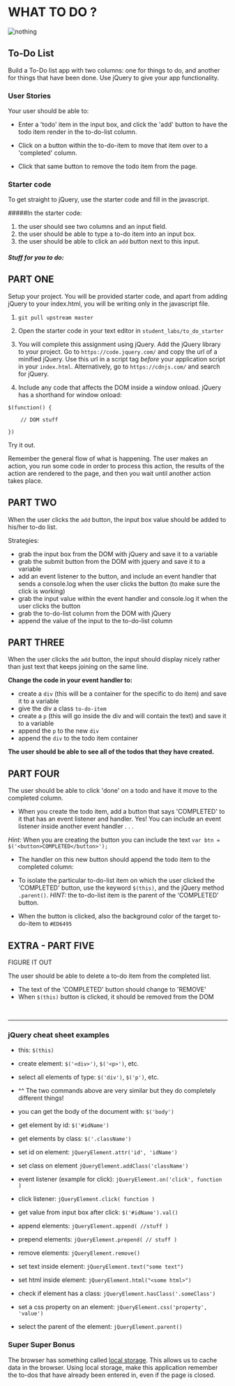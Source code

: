 # WHAT TO DO ?

![nothing](http://www.likecool.com/Gear/Pic/Nothing%20to%20do/Nothing-to-do.jpg)


## To-Do List
Build a To-Do list app with two columns: one for things to do, and another for things that have been done. Use jQuery to give your app functionality.

### User Stories
Your user should be able to:

* Enter a 'todo' item in the input box, and click the 'add' button to have the todo item render in the to-do-list column.

* Click on a button within the to-do-item to move that item over to a 'completed' column.

* Click that same button to remove the todo item from the page.



### Starter code
To get straight to jQuery, use the starter code and fill in the javascript.



#####In the starter code:
1. the user should see two columns and an input field.
2. the user should be able to type a to-do item into an input box.
3. the user should be able to click an `add` button next to this input.


##### Stuff for you to do:


## PART ONE

Setup your project. You will be provided starter code, and apart from adding jQuery to your index.html, you will be writing only in the javascript file.

1. `git pull upstream master`

2. Open the starter code in your text editor in `student_labs/to_do_starter`

3. You will complete this assignment using jQuery.
Add the jQuery library to your project. Go to `https://code.jquery.com/` and copy the url of a minified jQuery. Use this url in a script tag _before_ your application script in your `index.html`. Alternatively, go to `https://cdnjs.com/` and search for jQuery.

4. Include any code that affects the DOM inside a window onload. jQuery has a shorthand for window onload:

```
$(function() {

	// DOM stuff

})
```

Try it out.

Remember the general flow of what is happening. The user makes an action, you run some code in order to process this action, the results of the action are rendered to the page, and then you wait until another action takes place.

## PART TWO
When the user clicks the `add` button, the input box value should be added to his/her to-do list.

Strategies:
 
* grab the input box from the DOM with jQuery and save it to a variable
* grab the submit button from the DOM with jquery and save it to a variable
* add an event listener to the button, and include an event handler that sends a console.log when the user clicks the button (to make sure the click is working)
* grab the input value within the event handler and console.log it when the user clicks the button
* grab the to-do-list column from the DOM with jQuery
* append the value of the input to the to-do-list column


## PART THREE
When the user clicks the `add` button, the input should display nicely rather than just text that keeps joining on the same line.

**Change the code in your event handler to:**

* create a `div` (this will be a container for the specific to do item) and save it to a variable
* give the div a class `to-do-item`
* create a `p` (this will go inside the div and will contain the text) and save it to a variable
* append the `p` to the new `div`
* append the `div` to the todo item container

**The user should be able to see all of the todos that they have created.**

## PART FOUR

The user should be able to click 'done' on a todo and have it move to the completed column.

* When you create the todo item, add a button that says 'COMPLETED' to it that has an event listener and handler. Yes! You can include an event listener inside another event handler . . . 

_Hint:_ When you are creating the button you can include the text `var btn = $('<button>COMPLETED</button>');`

* The handler on this new button should append the todo item to the completed column:

* To isolate the particular to-do-list item on which the user clicked the 'COMPLETED' button, use the keyword `$(this)`, and the jQuery method `.parent()`. _HINT:_ the to-do-list item is the parent of the 'COMPLETED' button. 

* When the button is clicked, also the background color of the target to-do-item to `#ED6495`




## EXTRA - PART FIVE

FIGURE IT OUT

The user should be able to delete a to-do item from the completed list.

* The text of the 'COMPLETED' button should change to 'REMOVE'
* When `$(this)` button is clicked, it should be removed from the DOM  


<br>
<hr>


### jQuery cheat sheet examples

- this: `$(this)`

- create element: `$('<div>')`, `$('<p>')`, etc.

- select all elements of type: `$('div')`, `$('p')`, etc.

- ^^ The two commands above are very similar but they do completely different things!

- you can get the body of the document with: `$('body')`

- get element by id: `$('#idName')`

- get elements by class: `$('.className')`

- set id on element: `jQueryElement.attr('id', 'idName')`

- set class on element `jQueryElement.addClass('className')`

- event listener (example for click): `jQueryElement.on('click', function )`

- click listener: `jQueryElement.click( function )`

- get value from input box after click: `$('#idName').val()`

- append elements: `jQueryElement.append( //stuff )`

- prepend elements: `jQueryElement.prepend( // stuff )`

- remove elements: `jQueryElement.remove()`

- set text inside element: `jQueryElement.text("some text")`

- set html inside element: `jQueryElement.html("<some html>")`

- check if element has a class: `jQueryElement.hasClass('.someClass')`

- set a css property on an element: `jQueryElement.css('property', 'value')`

- select the parent of the element:
`jQueryElement.parent()`





### Super Super Bonus
The browser has something called [local storage](https://developer.mozilla.org/en-US/docs/Web/Guide/API/DOM/Storage). This allows us to cache data in the browser. Using local storage, make this application remember the to-dos that have already been entered in, even if the page is closed.
